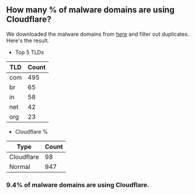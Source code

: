 ## How many % of malware domains are using Cloudflare?


We downloaded the malware domains from [here](https://urlhaus.abuse.ch) and filter out duplicates.
Here's the result.


[//]: # (start replacement)


- Top 5 TLDs

| TLD | Count |
| --- | --- |
| com | 495 |
| br | 65 |
| in | 58 |
| net | 42 |
| org | 23 |


- Cloudflare %

| Type | Count |
| --- | --- |
| Cloudflare | 98 |
| Normal | 947 |


### 9.4% of malware domains are using Cloudflare.